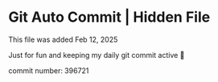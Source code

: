 # Git Auto Commit | Hidden File

This file was added Feb 12, 2025

Just for fun and keeping my daily git commit active 🤪

commit number: 396721
